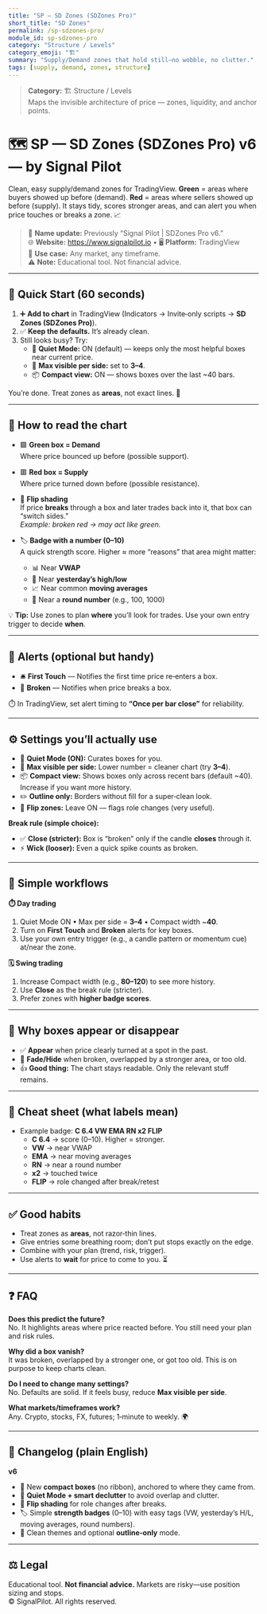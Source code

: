 ```yaml
---
title: "SP — SD Zones (SDZones Pro)"
short_title: "SD Zones"
permalink: /sp-sdzones-pro/
module_id: sp-sdzones-pro
category: "Structure / Levels"
category_emoji: "🏗️"
summary: "Supply/Demand zones that hold still—no wobble, no clutter."
tags: [supply, demand, zones, structure]
---
```



> **Category:** 🏗️ Structure / Levels  
> Maps the invisible architecture of price — zones, liquidity, and anchor points.


# 🗺️ SP — SD Zones (SDZones Pro) v6 — by Signal Pilot

Clean, easy supply/demand zones for TradingView. **Green** = areas where buyers showed up before (demand). **Red** = areas where sellers showed up before (supply). It stays tidy, scores stronger areas, and can alert you when price touches or breaks a zone. 📈

> 🔄 **Name update:** Previously “Signal Pilot | SDZones Pro v6.”  
> 🌐 **Website:** https://www.signalpilot.io • 🖥️ **Platform:** TradingView  
> 🧭 **Use case:** Any market, any timeframe.  
> ⚠️ **Note:** Educational tool. Not financial advice.

---

## 🚀 Quick Start (60 seconds)

1. ➕ **Add to chart** in TradingView (Indicators → Invite‑only scripts → **SD Zones (SDZones Pro)**).
2. ✅ **Keep the defaults.** It’s already clean.
3. Still looks busy? Try:
   - 🧹 **Quiet Mode:** ON (default) — keeps only the most helpful boxes near current price.
   - 👀 **Max visible per side:** set to **3–4**.
   - 📦 **Compact view:** ON — shows boxes over the last ~40 bars.

You’re done. Treat zones as **areas**, not exact lines. 🎯

---

## 👀 How to read the chart

- 🟩 **Green box = Demand**  
  Where price bounced up before (possible support).

- 🟥 **Red box = Supply**  
  Where price turned down before (possible resistance).

- 🔄 **Flip shading**  
  If price **breaks** through a box and later trades back into it, that box can “switch sides.”  
  _Example: broken red → may act like green._

- 🏷️ **Badge with a number (0–10)**  
  A quick strength score. Higher ≈ more “reasons” that area might matter:
  - 📊 Near **VWAP**
  - 📅 Near **yesterday’s high/low**
  - 📈 Near common **moving averages**
  - 🎯 Near a **round number** (e.g., 100, 1000)

💡 **Tip:** Use zones to plan **where** you’ll look for trades. Use your own entry trigger to decide **when**.

---

## 🔔 Alerts (optional but handy)

- 🛎️ **First Touch** — Notifies the first time price re‑enters a box.  
- 🧱 **Broken** — Notifies when price breaks a box.

⏱️ In TradingView, set alert timing to **“Once per bar close”** for reliability.

---

## ⚙️ Settings you’ll actually use

- 🧹 **Quiet Mode (ON):** Curates boxes for you.  
- 👀 **Max visible per side:** Lower number = cleaner chart (try **3–4**).  
- 📦 **Compact view:** Shows boxes only across recent bars (default ~40). Increase if you want more history.  
- ✏️ **Outline only:** Borders without fill for a super‑clean look.  
- 🔄 **Flip zones:** Leave ON — flags role changes (very useful).

**Break rule (simple choice):**
- ✅ **Close (stricter):** Box is “broken” only if the candle **closes** through it.  
- ⚡ **Wick (looser):** Even a quick spike counts as broken.

---

## 🧭 Simple workflows

**⏱️ Day trading**
1. Quiet Mode ON • Max per side = **3–4** • Compact width ~**40**.  
2. Turn on **First Touch** and **Broken** alerts for key boxes.  
3. Use your own entry trigger (e.g., a candle pattern or momentum cue) at/near the zone.

**🗓️ Swing trading**
1. Increase Compact width (e.g., **80–120**) to see more history.  
2. Use **Close** as the break rule (stricter).  
3. Prefer zones with **higher badge scores**.

---

## 🧼 Why boxes appear or disappear

- ✅ **Appear** when price clearly turned at a spot in the past.  
- 👻 **Fade/Hide** when broken, overlapped by a stronger area, or too old.  
- 👍 **Good thing:** The chart stays readable. Only the relevant stuff remains.

---

## 📝 Cheat sheet (what labels mean)

- Example badge: **C 6.4 VW EMA RN x2 FLIP**
  - **C 6.4** → score (0–10). Higher = stronger.  
  - **VW** → near VWAP  
  - **EMA** → near moving averages  
  - **RN** → near a round number  
  - **x2** → touched twice  
  - **FLIP** → role changed after break/retest

---

## ✅ Good habits

- Treat zones as **areas**, not razor‑thin lines.  
- Give entries some breathing room; don’t put stops exactly on the edge.  
- Combine with your plan (trend, risk, trigger).  
- Use alerts to **wait** for price to come to you. ⏳

---

## ❓ FAQ

**Does this predict the future?**  
No. It highlights areas where price reacted before. You still need your plan and risk rules.

**Why did a box vanish?**  
It was broken, overlapped by a stronger one, or got too old. This is on purpose to keep charts clean.

**Do I need to change many settings?**  
No. Defaults are solid. If it feels busy, reduce **Max visible per side**.

**What markets/timeframes work?**  
Any. Crypto, stocks, FX, futures; 1‑minute to weekly. 🌍

---

## 📜 Changelog (plain English)

**v6**
- 🧳 New **compact boxes** (no ribbon), anchored to where they came from.  
- 🧹 **Quiet Mode + smart declutter** to avoid overlap and clutter.  
- 🔄 **Flip shading** for role changes after breaks.  
- 🏷️ Simple **strength badges** (0–10) with easy tags (VW, yesterday’s H/L, moving averages, round numbers).  
- 🎨 Clean themes and optional **outline‑only** mode.

---

## ⚖️ Legal

Educational tool. **Not financial advice.** Markets are risky—use position sizing and stops.  
© SignalPilot. All rights reserved.
